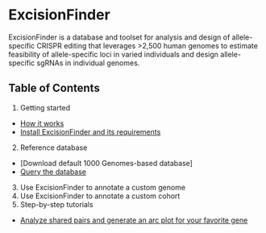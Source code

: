 # ExcisionFinder

ExcisionFinder is a database and toolset for analysis and design of allele-specific CRISPR editing that leverages >2,500 human genomes to estimate feasibility of allele-specific loci in varied individuals and design allele-specific sgRNAs in individual genomes. 

## Table of Contents
1. Getting started
* [How it works](https://github.com/keoughkath/ExcisionFinder/wiki/Overview)
* [Install ExcisionFinder and its requirements](https://github.com/keoughkath/ExcisionFinder/wiki/Install-ExcisionFinder-and-its-requirements)
2. Reference database
* [Download default 1000 Genomes-based database]
* [Query the database](https://github.com/keoughkath/ExcisionFinder/wiki/Querying-ExcisionFinder-variant-annotations)
3. Use ExcisionFinder to annotate a custom genome
4. Use ExcisionFinder to annotate a custom cohort
5. Step-by-step tutorials
* [Analyze shared pairs and generate an arc plot for your favorite gene](https://github.com/keoughkath/ExcisionFinder/wiki/Analyze-shared-pairs-and-generate-an-arc-plot-for-your-favorite-gene)
